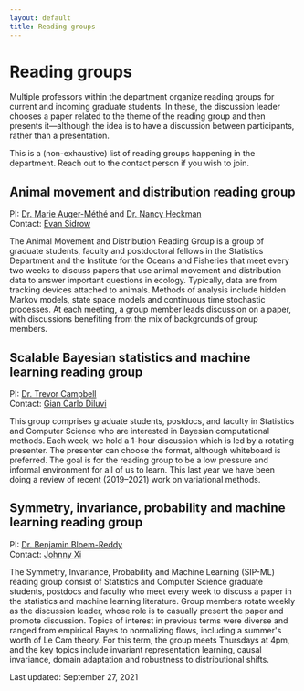 ```yaml
---
layout: default
title: Reading groups
---
```


# Reading groups

Multiple professors within the department organize reading groups
for current and incoming graduate students.
In these, the discussion leader chooses a paper related to the theme
of the reading group and then presents it&mdash;although the idea is to
have a discussion between participants, rather than a presentation.

This is a (non-exhaustive) list of reading groups happening in the department.
Reach out to the contact person if you wish to join.


## Animal movement and distribution reading group
PI: [Dr. Marie Auger-Méthé](https://www.stat.ubc.ca/users/marie-auger-methe)
and [Dr. Nancy Heckman](https://www.stat.ubc.ca/users/nancy-e-heckman) \
Contact: [Evan Sidrow](https://www.stat.ubc.ca/users/evan-sidrow)

The Animal Movement and Distribution Reading Group is a group of graduate students,
faculty and postdoctoral fellows in the Statistics Department and the
Institute for the Oceans and Fisheries that meet every two weeks to discuss papers
that use animal movement and distribution data to answer important questions in ecology.
Typically, data are from tracking devices attached to animals.
Methods of analysis include hidden Markov models, state space models and
continuous time stochastic processes.
At each meeting, a group member leads discussion on a paper,
with discussions benefiting from the mix of backgrounds of group members.


## Scalable Bayesian statistics and machine learning reading group
PI: [Dr. Trevor Campbell](https://www.stat.ubc.ca/users/trevor-campbell) \
Contact: [Gian Carlo Diluvi](https://www.stat.ubc.ca/users/gian-carlo-di-luvi)

This group comprises graduate students, postdocs, and faculty in Statistics
and Computer Science who are interested in Bayesian computational methods.
Each week, we hold a 1-hour discussion which is led by a rotating presenter.
The presenter can choose the format, although whiteboard is preferred.
The goal is for the reading group to be a low pressure and informal environment
for all of us to learn.  This last year we have been doing a review of
 recent (2019&ndash;2021) work on variational methods.


## Symmetry, invariance, probability and machine learning reading group
PI: [Dr. Benjamin Bloem-Reddy](https://www.stat.ubc.ca/users/ben-bloem-reddy) \
Contact: [Johnny Xi](https://www.stat.ubc.ca/users/quanhan-johnny-xi)

The Symmetry, Invariance, Probability and Machine Learning (SIP-ML) reading
group consist of Statistics and Computer Science graduate students, postdocs
and faculty who meet every week to discuss a paper in the statistics and machine
learning literature. Group members rotate weekly as the discussion leader, whose
role is to casually present the paper and promote discussion. Topics of interest
in previous terms were diverse and ranged from empirical Bayes to normalizing flows,
including a summer's worth of Le Cam theory. For this term, the group meets
Thursdays at 4pm, and the key topics include invariant representation learning,
causal invariance, domain adaptation and robustness to distributional shifts.


Last updated: September 27, 2021
